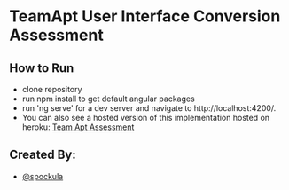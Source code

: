 # TeamApt User Interface Conversion Assessment


## How to Run
* clone repository
* run npm install to get default angular packages
* run 'ng serve' for a dev server and navigate to http://localhost:4200/.
* You can also see a hosted version of this implementation hosted on heroku: [Team Apt Assessment](https://team-apt-assessment.herokuapp.com/)

## Created By:

- [@spockula](https://www.github.com/spockula)
